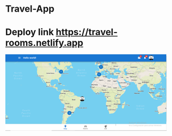 # Travel-App


# Deploy link https://travel-rooms.netlify.app



<img src="https://github.com/Uli-mgh/Travel-App/blob/main/Captura%20de%20pantalla%202022-08-21%20093831.png" alt=""/>
